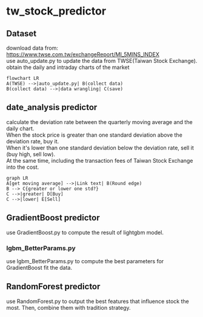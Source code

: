 # tw_stock_predictor

## Dataset
download data from: https://www.twse.com.tw/exchangeReport/MI_5MINS_INDEX  
use auto_update.py to update the data from TWSE(Taiwan Stock Exchange).  
obtain the daily and intraday charts of the market  
```mermaid
flowchart LR
A(TWSE) -->|auto_update.py| B(collect data)
B(collect data) -->|data wrangling| C(save)
```

## date_analysis predictor
calculate the deviation rate between the quarterly moving average and the daily chart.  
When the stock price is greater than one standard deviation above the deviation rate, buy it.  
When it's lower than one standard deviation below the deviation rate, sell it (buy high, sell low).  
At the same time, including the transaction fees of Taiwan Stock Exchange into the cost.  
```mermaid
graph LR
A[get moving average] -->|Link text| B(Round edge)
B --> C{greater or lower one std?}
C -->|greater| D[Buy]
C -->|lower| E[Sell]
```

## GradientBoost predictor
use GradientBoost.py to compute the result of lightgbm model.

### lgbm_BetterParams.py
use lgbm_BetterParams.py to compute the best parameters for GradientBoost fit the data.

## RandomForest predictor
use RandomForest.py to output the best features that influence stock the most. Then, combine them with tradition strategy.
